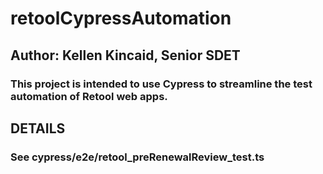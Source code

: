 # retoolCypressAutomation
## Author: Kellen Kincaid, Senior SDET

### This project is intended to use Cypress to streamline the test automation of Retool web apps.

## DETAILS
### See cypress/e2e/retool_preRenewalReview_test.ts
